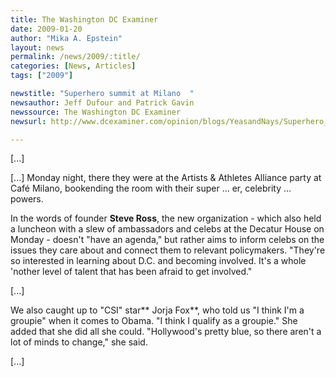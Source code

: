 ```yaml
---
title: The Washington DC Examiner
date: 2009-01-20
author: "Mika A. Epstein"
layout: news
permalink: /news/2009/:title/
categories: [News, Articles]
tags: ["2009"]

newstitle: "Superhero summit at Milano  "
newsauthor: Jeff Dufour and Patrick Gavin
newssource: The Washington DC Examiner
newsurl: http://www.dcexaminer.com/opinion/blogs/YeasandNays/Superhero_summit_at_Milano_0120.html

---
```


[...]

[...] Monday night, there they were at the Artists & Athletes Alliance party at Café Milano, bookending the room with their super ... er, celebrity ... powers.

In the words of founder **Steve Ross**, the new organization - which also held a luncheon with a slew of ambassadors and celebs at the Decatur House on Monday - doesn't "have an agenda," but rather aims to inform celebs on the issues they care about and connect them to relevant policymakers. "They're so interested in learning about D.C. and becoming involved. It's a whole 'nother level of talent that has been afraid to get involved."

[...]

We also caught up to "CSI" star** Jorja Fox**, who told us "I think I'm a groupie" when it comes to Obama. "I think I qualify as a groupie." She added that she did all she could. "Hollywood's pretty blue, so there aren't a lot of minds to change," she said.

[...]
